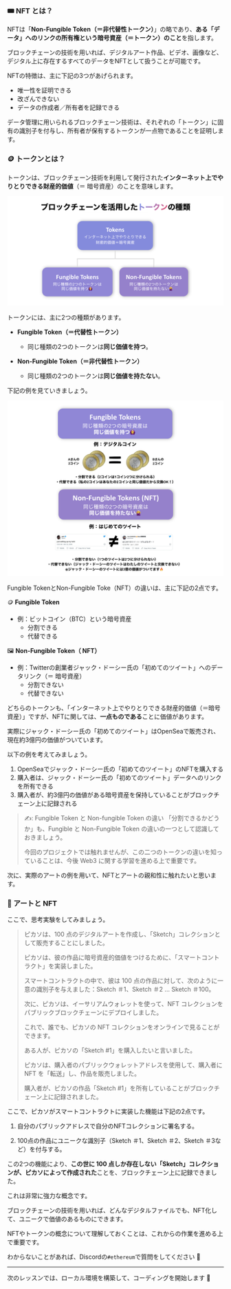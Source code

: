 ### 🎟 NFT とは？

NFTは「**Non-Fungible Token（＝非代替性トークン）**」の略であり、**ある「データ」へのリンクの所有権という暗号資産（＝トークン）のこと**を指します。

ブロックチェーンの技術を用いれば、デジタルアート作品、ビデオ、画像など、デジタル上に存在するすべてのデータをNFTとして扱うことが可能です。

NFTの特徴は、主に下記の3つがあげられます。

- 唯一性を証明できる
- 改ざんできない
- データの作成者／所有者を記録できる

データ管理に用いられるブロックチェーン技術は、それぞれの「トークン」に固有の識別子を付与し、所有者が保有するトークンが一点物であることを証明します。

### 🪙 トークンとは？

トークンは、ブロックチェーン技術を利用して発行された**インターネット上でやりとりできる財産的価値**（＝ 暗号資産）のことを意味します。

![](./../../img/section-1/1_1_1.png)

トークンには、主に2つの種類があります。

- **Fungible Token（＝代替性トークン）**

  - 同じ種類の2つのトークンは**同じ価値を持つ**。

- **Non-Fungible Token（＝非代替性トークン）**
  - 同じ種類の2つのトークンは**同じ価値を持たない**。

下記の例を見ていきましょう。

![](./../../img/section-1/1_1_2.png)

Fungible TokenとNon-Fungible Toke（NFT）の違いは、主に下記の2点です。

🪙 **Fungible Token**

- 例：ビットコイン（BTC）という暗号資産
  - 分割できる
  - 代替できる

🖼 **Non-Fungible Token（ NFT）**

- 例：Twitterの創業者ジャック・ドーシー氏の「初めてのツイート」へのデータリンク（＝ 暗号資産）
  - 分割できない
  - 代替できない

どちらのトークンも、「インターネット上でやりとりできる財産的価値（＝暗号資産）」ですが、NFTに関しては、**一点ものである**ことに価値があります。

実際にジャック・ドーシー氏の「初めてのツイート」はOpenSeaで販売され、現在約3億円の価値がついています。

以下の例を考えてみましょう。

1. OpenSeaでジャック・ドーシー氏の「初めてのツイート」のNFTを購入する
2. 購入者は、ジャック・ドーシー氏の「初めてのツイート」データへのリンクを所有できる
3. 購入者が、約3億円の価値がある暗号資産を保持していることがブロックチェーン上に記録される

> ✍️: Fungible Token と Non-fungible Token の違い
> 「分割できるかどうか」も、Fungible と Non-Fungible Token の違いの一つとして認識しておきましょう。
>
> 今回のプロジェクトでは触れませんが、この二つのトークンの違いを知っていることは、今後 Web3 に関する学習を進める上で重要です。

次に、実際のアートの例を用いて、NFTとアートの親和性に触れたいと思います。

### 🎨 アートと NFT

ここで、思考実験をしてみましょう。

> ピカソは、100 点のデジタルアートを作成し、「Sketch」コレクションとして販売することにしました。
>
> ピカソは、彼の作品に暗号資産的価値をつけるために、「スマートコントラクト」を実装しました。
>
> スマートコントラクトの中で、彼は 100 点の作品に対して、次のように一意の識別子を与えました：Sketch ＃1、Sketch ＃2 ... Sketch ＃100。
>
> 次に、ピカソは、イーサリアムウォレットを使って、NFT コレクションをパブリックブロックチェーンにデプロイしました。
>
> これで、誰でも、ピカソの NFT コレクションをオンラインで見ることができます。
>
> ある人が、ピカソの「Sketch #1」を購入したいと言いました。
>
> ピカソは、購入者のパブリックウォレットアドレスを使用して、購入者に NFT を「転送」し、作品を販売しました。
>
> 購入者が、ピカソの作品「Sketch #1」を所有していることがブロックチェーン上に記録されました。

ここで、ピカソがスマートコントラクトに実装した機能は下記の2点です。

1. 自分のパブリックアドレスで自分のNFTコレクションに署名する。

2. 100点の作品にユニークな識別子（Sketch ＃1、Sketch ＃2、Sketch ＃3など）を付与する。

この2つの機能により、**この世に 100 点しか存在しない「Sketch」コレクションが、ピカソによって作成された**ことを、ブロックチェーン上に記録できました。

これは非常に強力な概念です。

ブロックチェーンの技術を用いれば、どんなデジタルファイルでも、NFT化して、ユニークで価値のあるものにできます。

NFTやトークンの概念について理解しておくことは、これからの作業を進める上で重要です。

わからないことがあれば、Discordの`#ethereum`で質問をしてください 👋

---

次のレッスンでは、ローカル環境を構築して、コーディングを開始します 🎉
